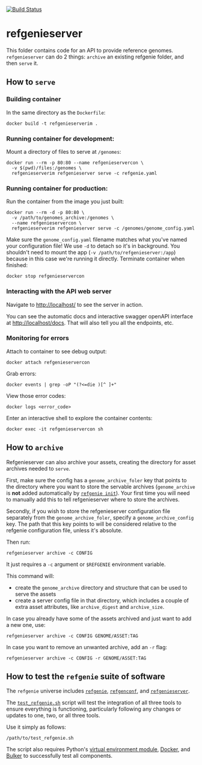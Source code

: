 [![Build Status](https://travis-ci.org/databio/refgenieserver.svg?branch=master)](https://travis-ci.org/databio/refgenieserver)

# refgenieserver

This folder contains code for an API to provide reference genomes. `refgenieserver` can do 2 things: `archive` an existing refgenie folder, and then `serve` it. 

## How to `serve`

### Building container

In the same directory as the `Dockerfile`:

```
docker build -t refgenieserverim .
```

### Running container for development:

Mount a directory of files to serve at `/genomes`:

```
docker run --rm -p 80:80 --name refgenieservercon \
  -v $(pwd)/files:/genomes \
  refgenieserverim refgenieserver serve -c refgenie.yaml 
```

### Running container for production:
Run the container from the image you just built:

```
docker run --rm -d -p 80:80 \
  -v /path/to/genomes_archive:/genomes \
  --name refgenieservercon \
  refgenieserverim refgenieserver serve -c /genomes/genome_config.yaml 
```

Make sure the `genome_config.yaml` filename matches what you've named your configuration file! We use `-d` to detach so it's in background. You shouldn't need to mount the app (`-v /path/to/refgenieserver:/app`) because in this case we're running it directly. Terminate container when finished:

```
docker stop refgenieservercon
```


### Interacting with the API web server

Navigate to [http://localhost/](http://localhost/) to see the server in action.

You can see the automatic docs and interactive swagger openAPI interface at [http://localhost/docs](http://localhost/docs). That will also tell you all the endpoints, etc.


### Monitoring for errors

Attach to container to see debug output:

```
docker attach refgenieservercon
```

Grab errors:

```
docker events | grep -oP "(?<=die )[^ ]+"
```

View those error codes:

```
docker logs <error_code>
```

Enter an interactive shell to explore the container contents:

```
docker exec -it refgenieservercon sh
```

## How to `archive`

Refgenieserver can also archive your assets, creating the directory for asset archives needed to `serve`.

First, make sure the config has a `genome_archive_foler` key that points to the directory where you want to store the servable archives (`genome_archive` is __not__ added automatically by [`refgenie init`](http://refgenie.databio.org/en/latest/usage/#refgenie-init-help)). Your first time you will need to manually add this to tell refgenieserver where to store the archives.

Secondly, if you wish to store the refgenieserver configuration file separately from the `genome_archive_foler`, specify a `genome_archive_config` key. The path that this key points to will be considered relative to the refgenie configuration file, unless it's absolute.

Then run: 
```
refgenieserver archive -c CONFIG
````
It just requires a `-c` argument or `$REFGENIE` environment variable.

This command will:
- create the `genome_archive` directory and structure that can be used to serve the assets
- create a server config file in that directory, which includes a couple of extra asset attributes, like `archive_digest` and `archive_size`. 

In case you already have some of the assets archived and just want to add a new one, use:

```
refgenieserver archive -c CONFIG GENOME/ASSET:TAG
```

In case you want to remove an unwanted archive, add an `-r` flag:

```
refgenieserver archive -c CONFIG -r GENOME/ASSET:TAG
```

## How to test the `refgenie` suite of software

The `refgenie` universe includes [`refgenie`](http://refgenie.databio.org/en/latest/), [`refgenconf`](http://refgenie.databio.org/en/latest/overview/#3-the-refgenconf-python-package), and [`refgenieserver`](https://github.com/databio/refgenieserver/).

The [`test_refgenie.sh`](https://github.com/databio/refgenieserver/blob/staging/test_refgenie.sh) script will test the integration of all three tools to ensure everything is functioning, particularly following any changes or updates to one, two, or all three tools.

Use it simply as follows:
```
/path/to/test_refgenie.sh
```

The script also requires Python's [virtual environment module](https://docs.python.org/3/tutorial/venv.html), [Docker](https://www.docker.com/), and [Bulker](https://bulker.databio.org/en/latest/) to successfully test all components.
